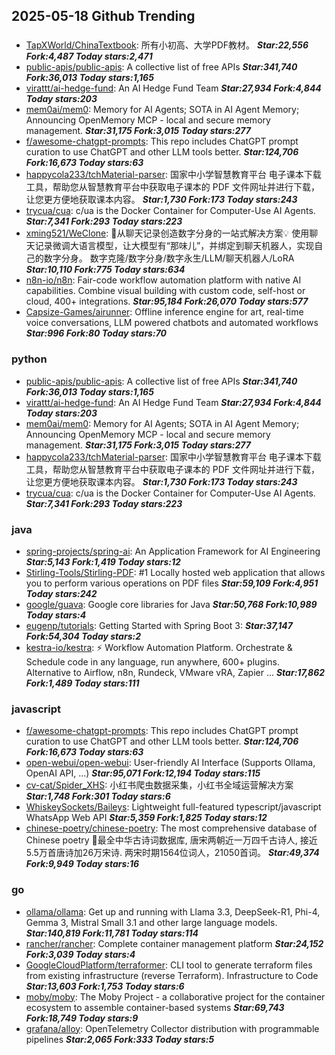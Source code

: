 ## 2025-05-18 Github Trending

### 
* [TapXWorld/ChinaTextbook](https://github.com/TapXWorld/ChinaTextbook): 所有小初高、大学PDF教材。 ***Star:22,556 Fork:4,487 Today stars:2,471***
* [public-apis/public-apis](https://github.com/public-apis/public-apis): A collective list of free APIs ***Star:341,740 Fork:36,013 Today stars:1,165***
* [virattt/ai-hedge-fund](https://github.com/virattt/ai-hedge-fund): An AI Hedge Fund Team ***Star:27,934 Fork:4,844 Today stars:203***
* [mem0ai/mem0](https://github.com/mem0ai/mem0): Memory for AI Agents; SOTA in AI Agent Memory; Announcing OpenMemory MCP - local and secure memory management. ***Star:31,175 Fork:3,015 Today stars:277***
* [f/awesome-chatgpt-prompts](https://github.com/f/awesome-chatgpt-prompts): This repo includes ChatGPT prompt curation to use ChatGPT and other LLM tools better. ***Star:124,706 Fork:16,673 Today stars:63***
* [happycola233/tchMaterial-parser](https://github.com/happycola233/tchMaterial-parser): 国家中小学智慧教育平台 电子课本下载工具，帮助您从智慧教育平台中获取电子课本的 PDF 文件网址并进行下载，让您更方便地获取课本内容。 ***Star:1,730 Fork:173 Today stars:243***
* [trycua/cua](https://github.com/trycua/cua): c/ua is the Docker Container for Computer-Use AI Agents. ***Star:7,341 Fork:293 Today stars:223***
* [xming521/WeClone](https://github.com/xming521/WeClone): 🚀从聊天记录创造数字分身的一站式解决方案💡 使用聊天记录微调大语言模型，让大模型有“那味儿”，并绑定到聊天机器人，实现自己的数字分身。 数字克隆/数字分身/数字永生/LLM/聊天机器人/LoRA ***Star:10,110 Fork:775 Today stars:634***
* [n8n-io/n8n](https://github.com/n8n-io/n8n): Fair-code workflow automation platform with native AI capabilities. Combine visual building with custom code, self-host or cloud, 400+ integrations. ***Star:95,184 Fork:26,070 Today stars:577***
* [Capsize-Games/airunner](https://github.com/Capsize-Games/airunner): Offline inference engine for art, real-time voice conversations, LLM powered chatbots and automated workflows ***Star:996 Fork:80 Today stars:70***

### python
* [public-apis/public-apis](https://github.com/public-apis/public-apis): A collective list of free APIs ***Star:341,740 Fork:36,013 Today stars:1,165***
* [virattt/ai-hedge-fund](https://github.com/virattt/ai-hedge-fund): An AI Hedge Fund Team ***Star:27,934 Fork:4,844 Today stars:203***
* [mem0ai/mem0](https://github.com/mem0ai/mem0): Memory for AI Agents; SOTA in AI Agent Memory; Announcing OpenMemory MCP - local and secure memory management. ***Star:31,175 Fork:3,015 Today stars:277***
* [happycola233/tchMaterial-parser](https://github.com/happycola233/tchMaterial-parser): 国家中小学智慧教育平台 电子课本下载工具，帮助您从智慧教育平台中获取电子课本的 PDF 文件网址并进行下载，让您更方便地获取课本内容。 ***Star:1,730 Fork:173 Today stars:243***
* [trycua/cua](https://github.com/trycua/cua): c/ua is the Docker Container for Computer-Use AI Agents. ***Star:7,341 Fork:293 Today stars:223***

### java
* [spring-projects/spring-ai](https://github.com/spring-projects/spring-ai): An Application Framework for AI Engineering ***Star:5,143 Fork:1,419 Today stars:12***
* [Stirling-Tools/Stirling-PDF](https://github.com/Stirling-Tools/Stirling-PDF): #1 Locally hosted web application that allows you to perform various operations on PDF files ***Star:59,109 Fork:4,951 Today stars:242***
* [google/guava](https://github.com/google/guava): Google core libraries for Java ***Star:50,768 Fork:10,989 Today stars:4***
* [eugenp/tutorials](https://github.com/eugenp/tutorials): Getting Started with Spring Boot 3: ***Star:37,147 Fork:54,304 Today stars:2***
* [kestra-io/kestra](https://github.com/kestra-io/kestra): ⚡ Workflow Automation Platform. Orchestrate & Schedule code in any language, run anywhere, 600+ plugins. Alternative to Airflow, n8n, Rundeck, VMware vRA, Zapier ... ***Star:17,862 Fork:1,489 Today stars:111***

### javascript
* [f/awesome-chatgpt-prompts](https://github.com/f/awesome-chatgpt-prompts): This repo includes ChatGPT prompt curation to use ChatGPT and other LLM tools better. ***Star:124,706 Fork:16,673 Today stars:63***
* [open-webui/open-webui](https://github.com/open-webui/open-webui): User-friendly AI Interface (Supports Ollama, OpenAI API, ...) ***Star:95,071 Fork:12,194 Today stars:115***
* [cv-cat/Spider_XHS](https://github.com/cv-cat/Spider_XHS): 小红书爬虫数据采集，小红书全域运营解决方案 ***Star:1,748 Fork:301 Today stars:6***
* [WhiskeySockets/Baileys](https://github.com/WhiskeySockets/Baileys): Lightweight full-featured typescript/javascript WhatsApp Web API ***Star:5,359 Fork:1,825 Today stars:12***
* [chinese-poetry/chinese-poetry](https://github.com/chinese-poetry/chinese-poetry): The most comprehensive database of Chinese poetry 🧶最全中华古诗词数据库, 唐宋两朝近一万四千古诗人, 接近5.5万首唐诗加26万宋诗. 两宋时期1564位词人，21050首词。 ***Star:49,374 Fork:9,949 Today stars:16***

### go
* [ollama/ollama](https://github.com/ollama/ollama): Get up and running with Llama 3.3, DeepSeek-R1, Phi-4, Gemma 3, Mistral Small 3.1 and other large language models. ***Star:140,819 Fork:11,781 Today stars:114***
* [rancher/rancher](https://github.com/rancher/rancher): Complete container management platform ***Star:24,152 Fork:3,039 Today stars:4***
* [GoogleCloudPlatform/terraformer](https://github.com/GoogleCloudPlatform/terraformer): CLI tool to generate terraform files from existing infrastructure (reverse Terraform). Infrastructure to Code ***Star:13,603 Fork:1,753 Today stars:6***
* [moby/moby](https://github.com/moby/moby): The Moby Project - a collaborative project for the container ecosystem to assemble container-based systems ***Star:69,743 Fork:18,749 Today stars:9***
* [grafana/alloy](https://github.com/grafana/alloy): OpenTelemetry Collector distribution with programmable pipelines ***Star:2,065 Fork:333 Today stars:5***
